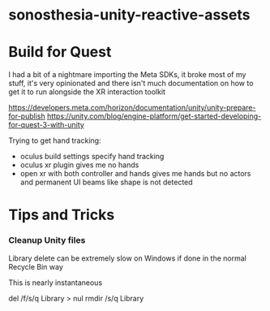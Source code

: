 # sonosthesia-unity-reactive-assets

# Build for Quest

I had a bit of a nightmare importing the Meta SDKs, it broke most of my stuff, it's very opinionated and there isn't much documentation on how to get it to run alongside the XR interaction toolkit

https://developers.meta.com/horizon/documentation/unity/unity-prepare-for-publish
https://unity.com/blog/engine-platform/get-started-developing-for-quest-3-with-unity

Trying to get hand tracking:
- oculus build settings specify hand tracking 
- oculus xr plugin gives me no hands
- open xr with both controller and hands gives me hands but no actors and permanent UI beams like shape is not detected 

# Tips and Tricks

### Cleanup Unity files

Library delete can be extremely slow on Windows if done in the normal Recycle Bin way

This is nearly instantaneous

del /f/s/q Library > nul
rmdir /s/q Library
